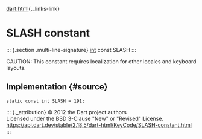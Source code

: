 [dart:html](../../dart-html/dart-html-library){._links-link}

SLASH constant
==============

::: {.section .multi-line-signature}
[int](../../dart-core/int-class) const SLASH
:::

CAUTION: This constant requires localization for other locales and
keyboard layouts.

Implementation {#source}
--------------

``` {.language-dart data-language="dart"}
static const int SLASH = 191;
```

::: {._attribution}
© 2012 the Dart project authors\
Licensed under the BSD 3-Clause \"New\" or \"Revised\" License.\
<https://api.dart.dev/stable/2.18.5/dart-html/KeyCode/SLASH-constant.html>
:::

